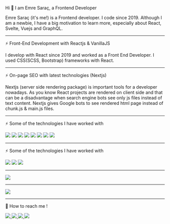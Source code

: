 <!-- Hi there 👋 -->

<!--
**Emmre/Emmre** is a ✨ _special_ ✨ repository because its `README.md` (this file) appears on your GitHub profile.-->

Hi 👋 I am Emre Saraç, a Frontend Developer
<p>Emre Saraç (it's me!) is a Frontend developer. I code since 2019. Although I am a newbie, I have a big motivation to learn more, especially about React, Svelte, Vuejs and GraphQL.</p>

<hr />
<p>⚡ Front-End Development with Reactjs & VanillaJS</p>

<p>I develop with React since 2019 and worked as a Front End Developer. I used CSS(SCSS, Bootstrap) frameworks with React.</p>

<hr />
<p>⚡ On-page SEO with latest technologies (Nextjs)</p>
<p>Nextjs (server side rendering package) is important tools for a developer nowadays. As you know React projects are rendered on client side and that can be a disadvantage when search engine bots see only js files instead of text content. Nextjs gives Google bots to see rendered html page instead of chunk.js & main.js files.</p>

<hr />
<p>⚡ Some of the technologies I have worked with</p>
<p>
<img src="https://camo.githubusercontent.com/035f44d943981d06cee1bee1b0cc45c29861ff3e154698bd887029d5aeaae142/68747470733a2f2f696d672e736869656c64732e696f2f62616467652f2d52656163742d3333333333333f7374796c653d666c6174266c6f676f3d5265616374266c6f676f436f6c6f723d363144414642" />
<img src="https://camo.githubusercontent.com/848defb760c0adff4362c04283f254f633ea8eff177c1640b209429d0e3d7627/68747470733a2f2f696d672e736869656c64732e696f2f62616467652f2d4a6176615363726970742d3333333333333f7374796c653d666c6174266c6f676f3d6a617661736372697074" />
<img src="https://camo.githubusercontent.com/f6f083ae13da79198eb507cec156afc37b673c3127d809c4c62634d0b9654bf8/687474703a2f2f696d672e736869656c64732e696f2f62616467652f2d52656163742532304e61746976652d3333333333333f7374796c653d666c6174266c6f676f3d7265616374" />
<img src="https://camo.githubusercontent.com/92685c7e4a6bfe52e72182572eb196ea7b44a5ec8e50f1aa14f343f08316df55/68747470733a2f2f696d672e736869656c64732e696f2f62616467652f2d4769742d3333333333333f7374796c653d666c6174266c6f676f3d676974266c6f676f436f6c6f723d463035303332" />
<img src="https://camo.githubusercontent.com/8fd25f1f1ec08b7cdab93cbe4c7a1fb842e49ea5bc4bf748555116c6972ba275/68747470733a2f2f696d672e736869656c64732e696f2f62616467652f2d4769744875622d3333333333333f7374796c653d666c6174266c6f676f3d676974687562266c6f676f436f6c6f723d464646464646" />
<img src="https://camo.githubusercontent.com/a68b8a243f31280de2915e9dd9e30285f89460bedd725855b3ef4aaee7d0a492/68747470733a2f2f696d672e736869656c64732e696f2f62616467652f2d4769744c61622d3333333333333f7374796c653d666c6174266c6f676f3d6769746c6162266c6f676f436f6c6f723d464646464646" />
<img src="https://camo.githubusercontent.com/893145cea6693a066b883d1e5e8b29dbe03334b1bb44330c70c4a6c2922856d0/68747470733a2f2f696d672e736869656c64732e696f2f62616467652f2d4a6972612d3333333333333f7374796c653d666c6174266c6f676f3d6a6972612d736f667477617265266c6f676f436f6c6f723d7768697465266c6f676f436f6c6f723d303035324343" />
<img src="https://camo.githubusercontent.com/349959f05ce13d4026ddff58f8c9732ce0d85a2c9cb04d9b3205d4d9470d41b2/687474703a2f2f696d672e736869656c64732e696f2f62616467652f2d4d61632532304f532d3333333333333f7374796c653d666c6174266c6f676f3d6170706c65" />
</p>
<hr />
<p>⚡ Some of the technologies I have worked with</p>
<p>
<img src="https://camo.githubusercontent.com/23987e6ee37fd7a46e1cbb6d44e1f57a9fbbea91c396c6be6f2157b8b6fea3b2/68747470733a2f2f696d672e736869656c64732e696f2f62616467652f6e6578746a732d2532333030373166332e7376673f267374796c653d666f722d7468652d6261646765266c6f676f3d6e6578742e6a73266c6f676f436f6c6f723d7768697465" />
<img src="https://camo.githubusercontent.com/035f44d943981d06cee1bee1b0cc45c29861ff3e154698bd887029d5aeaae142/68747470733a2f2f696d672e736869656c64732e696f2f62616467652f2d52656163742d3333333333333f7374796c653d666c6174266c6f676f3d5265616374266c6f676f436f6c6f723d363144414642" />
<img src="https://camo.githubusercontent.com/848defb760c0adff4362c04283f254f633ea8eff177c1640b209429d0e3d7627/68747470733a2f2f696d672e736869656c64732e696f2f62616467652f2d4a6176615363726970742d3333333333333f7374796c653d666c6174266c6f676f3d6a617661736372697074" />
</p>
<hr />
<img src="https://github-readme-stats.vercel.app/api?username=Emmre&hide=contribs,prs&show_icons=true&theme=radical" />
<hr />
<img src="https://github-readme-stats.vercel.app/api/top-langs/?username=Emmre&hide=html&layout=compact&show_icons=true&theme=radical" />

<hr />
<p>💬 How to reach me !</p>

<a href="mailto:emreesrc@gmail.com">
<img src="https://camo.githubusercontent.com/3b74b70793c9a65297a911b4160bfc192f376bf63f54e4806422a25feccf825f/68747470733a2f2f696d672e736869656c64732e696f2f62616467652f676d61696c2d677261793f6c6f676f3d676d61696c267374796c653d666f722d7468652d6261646765" />
</a>
<a href="https://t.me/emreesrc">
<img src="https://camo.githubusercontent.com/5179ac67be41dcce7c22779321eddfad008d398750ed086d490da6ed744f066b/68747470733a2f2f696d672e736869656c64732e696f2f62616467652f74656c656772616d2d677261793f6c6f676f3d74656c656772616d267374796c653d666f722d7468652d6261646765" />
</a>
<a href="https://medium.com/@emreesrc">
<img src="https://camo.githubusercontent.com/0033eb0d0cedb02d2c69d8dca8f4da1f071f993e25658362f95cb4b714b23670/68747470733a2f2f696d672e736869656c64732e696f2f62616467652f6d656469756d2d677261793f6c6f676f3d6d656469756d267374796c653d666f722d7468652d6261646765" />
</a>
<a href="https://www.linkedin.com/in/emreesrc/">
<img src="https://camo.githubusercontent.com/335c1636a1c41458321ef0a307a3d202fc613b29b4df358449b2be04ec51eeb7/68747470733a2f2f696d672e736869656c64732e696f2f62616467652f6c696e6b6564696e2d677261793f6c6f676f3d6c696e6b6564696e267374796c653d666f722d7468652d6261646765" />
</a>

